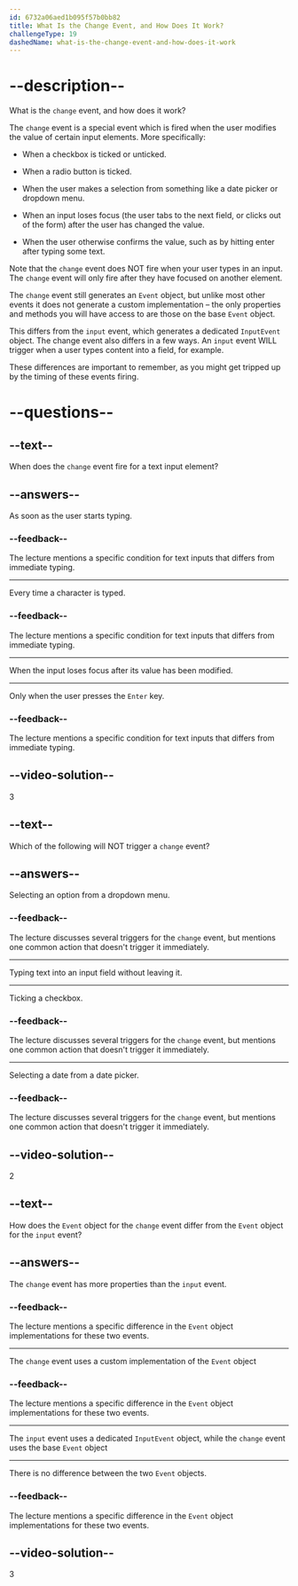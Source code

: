 ```yaml
---
id: 6732a06aed1b095f57b0bb82
title: What Is the Change Event, and How Does It Work?
challengeType: 19
dashedName: what-is-the-change-event-and-how-does-it-work
---
```


# --description--

What is the `change` event, and how does it work?

The `change` event is a special event which is fired when the user modifies the value of certain input elements. More specifically:

- When a checkbox is ticked or unticked.

- When a radio button is ticked.

- When the user makes a selection from something like a date picker or dropdown menu.

- When an input loses focus (the user tabs to the next field, or clicks out of the form) after the user has changed the value.

- When the user otherwise confirms the value, such as by hitting enter after typing some text.

Note that the `change` event does NOT fire when your user types in an input. The `change` event will only fire after they have focused on another element.

The `change` event still generates an `Event` object, but unlike most other events it does not generate a custom implementation – the only properties and methods you will have access to are those on the base `Event` object.

This differs from the `input` event, which generates a dedicated `InputEvent` object. The change event also differs in a few ways. An `input` event WILL trigger when a user types content into a field, for example.

These differences are important to remember, as you might get tripped up by the timing of these events firing.


# --questions--

## --text--

When does the `change` event fire for a text input element?

## --answers--

As soon as the user starts typing.

### --feedback--

The lecture mentions a specific condition for text inputs that differs from immediate typing.

---

Every time a character is typed.

### --feedback--

The lecture mentions a specific condition for text inputs that differs from immediate typing.

---

When the input loses focus after its value has been modified.

---

Only when the user presses the `Enter` key.

### --feedback--

The lecture mentions a specific condition for text inputs that differs from immediate typing.

## --video-solution--

3

## --text--

Which of the following will NOT trigger a `change` event?

## --answers--

Selecting an option from a dropdown menu.

### --feedback--

The lecture discusses several triggers for the `change` event, but mentions one common action that doesn't trigger it immediately.

---

Typing text into an input field without leaving it.

---

Ticking a checkbox.

### --feedback--

The lecture discusses several triggers for the `change` event, but mentions one common action that doesn't trigger it immediately.

---

Selecting a date from a date picker.

### --feedback--

The lecture discusses several triggers for the `change` event, but mentions one common action that doesn't trigger it immediately.

## --video-solution--

2

## --text--

How does the `Event` object for the `change` event differ from the `Event` object for the `input` event?

## --answers--

The `change` event has more properties than the `input` event.

### --feedback--

The lecture mentions a specific difference in the `Event` object implementations for these two events.

---

The `change` event uses a custom implementation of the `Event` object

### --feedback--

The lecture mentions a specific difference in the `Event` object implementations for these two events.

---

The `input` event uses a dedicated `InputEvent` object, while the `change` event uses the base `Event` object

---

There is no difference between the two `Event` objects.

### --feedback--

The lecture mentions a specific difference in the `Event` object implementations for these two events.

## --video-solution--

3
